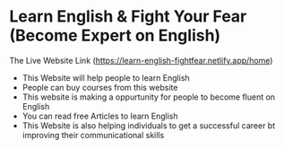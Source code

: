# Learn English & Fight Your Fear (Become Expert on English)
The Live Website Link (https://learn-english-fightfear.netlify.app/home)

- This Website will help people to learn English
- People can buy courses from this website
- This website is making a oppurtunity for people to become fluent on English
- You can read free Articles to learn English
- This Website is also helping individuals to get a successful career bt improving their communicational skills
